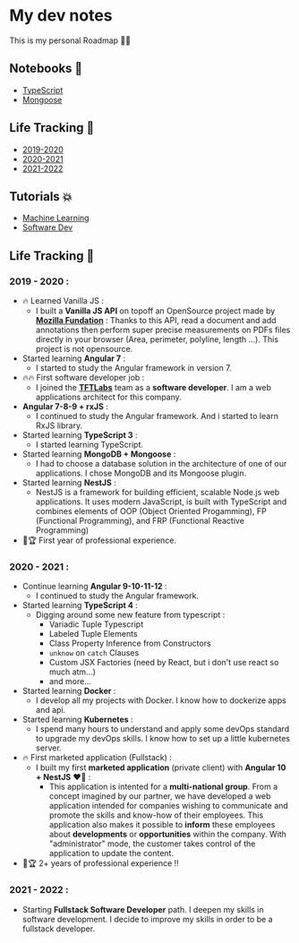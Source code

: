 # My dev notes

This is my personal Roadmap 🚀🌝

## Notebooks 📘

* [TypeScript](https://github.com/mkubdev/my-dev-note/blob/main/notebooks/typescript.md)
* [Mongoose](https://github.com/mkubdev/my-dev-note/blob/main/notebooks/mongoose.md)

## Life Tracking 🔎

* [2019-2020](#2019---2020-)
* [2020-2021](#2020---2021-)
* [2021-2022](#2021---2022-)

## Tutorials 💥

* [Machine Learning](https://github.com/mkubdev/my-dev-note/blob/main/notebooks/tutorials/machine-learning.md)
* [Software Dev](https://github.com/mkubdev/my-dev-note/blob/main/notebooks/tutorials/softwaredev.md)

## Life Tracking 🔎

### 2019 - 2020 :
  * 🔥 Learned Vanilla JS : 
      - I built a **Vanilla JS API** on topoff an OpenSource project made by [**Mozilla Fundation**](https://foundation.mozilla.org/fr/) : Thanks to this API, read a document and add annotations then perform super precise measurements on PDFs files directly in your browser (Area, perimeter, polyline, length ...). This project is not opensource.
  * Started learning **Angular 7** :
      - I started to study the Angular framework in version 7.
  * 🔥🔥 First software developer job :
      - I joined the [**TFTLabs**](https://www.tftlabs.fr) team as a **software developer**. I am a web applications architect for this company.
  * **Angular 7-8-9 + rxJS** :
      - I continued to study the Angular framework. And i started to learn RxJS library.
  * Started learning **TypeScript 3** :
      - I started learning TypeScript.
  * Started learning **MongoDB + Mongoose** :
      - I had to choose a database solution in the architecture of one of our applications. I chose MongoDB and its Mongoose plugin.
  * Started learning **NestJS** : 
      - NestJS is a framework for building efficient, scalable Node.js web applications. It uses modern JavaScript, is built with TypeScript and combines elements of OOP (Object Oriented Progamming), FP (Functional Programming), and FRP (Functional Reactive Programming)
  * 🎁🏆 First year of professional experience.


### 2020 - 2021 :
  * Continue learning **Angular 9-10-11-12** :
      - I continued to study the Angular framework.
  * Started learning **TypeScript 4** :
      - Digging around some new feature from typescript :
          - Variadic Tuple Typescript
          - Labeled Tuple Elements
          - Class Property Inference from Constructors
          - `unknow` on `catch` Clauses
          - Custom JSX Factories (need by React, but i don't use react so much atm...)
          - and more...
  * Started learning **Docker** :
      - I develop all my projects with Docker. I know how to dockerize apps and api.
  * Started learning **Kubernetes** :
      - I spend many hours to understand and apply some devOps standard to upgrade my devOps skills. I know how to set up a little kubernetes server.
  * 🔥 First marketed application (Fullstack) : 
      - I built my first **marketed application** (private client) with **Angular 10 + NestJS** ❤💙 : 
        - This application is intented for a **multi-national group**. From a concept imagined by our partner, we have developed a web application intended for companies wishing to communicate and promote the skills and know-how of their employees.
        This application also makes it possible to **inform** these employees about **developments** or **opportunities** within the company.
        With "administrator" mode, the customer takes control of the application to update the content.
  * 🎁🏆 2+ years of professional experience !!


### 2021 - 2022 :
  * Starting **Fullstack Software Developer** path. I deepen my skills in software development. I decide to improve my skills in order to be a fullstack developer.


